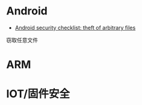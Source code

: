 # Android

- [Android security checklist: theft of arbitrary files](https://blog.oversecured.com/Android-security-checklist-theft-of-arbitrary-files/)

窃取任意文件


# ARM



# IOT/固件安全